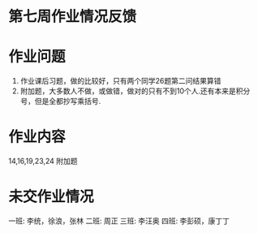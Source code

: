 # 第七周作业情况反馈

# 作业问题

1. 作业课后习题，做的比较好，只有两个同学26题第二问结果算错
2. 附加题，大多数人不做，或做错，做对的只有不到10个人.还有本来是积分号，但是全都抄写乘括号.

# 作业内容

14,16,19,23,24 附加题

# 未交作业情况

一班: 李统，徐浪，张林
二班: 周正
三班: 李汪奥
四班: 李彭硕，康丁丁 
